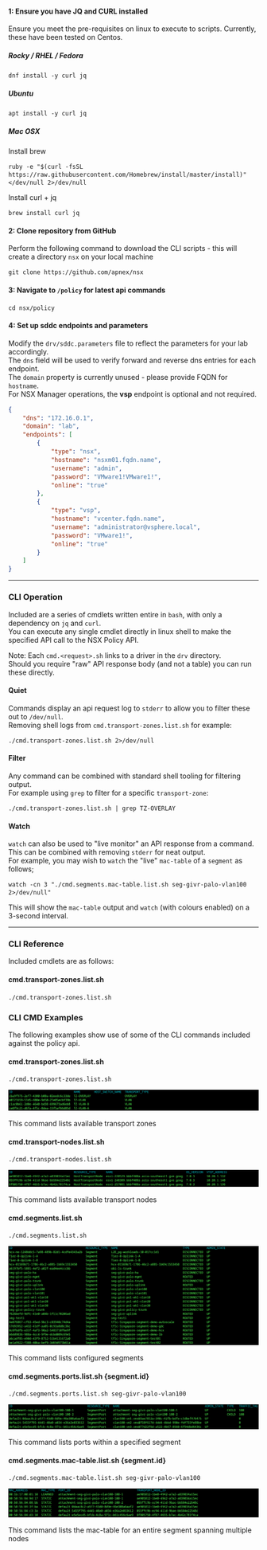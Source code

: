 #### 1: Ensure you have JQ and CURL installed
Ensure you meet the pre-requisites on linux to execute to scripts.
Currently, these have been tested on Centos.

##### Rocky / RHEL / Fedora
```shell
dnf install -y curl jq
```

##### Ubuntu
```shell
apt install -y curl jq
```

##### Mac OSX
Install brew
```shell
ruby -e "$(curl -fsSL https://raw.githubusercontent.com/Homebrew/install/master/install)" </dev/null 2>/dev/null
```

Install curl + jq
```shell
brew install curl jq
```

#### 2: Clone repository from GitHub
Perform the following command to download the CLI scripts - this will create a directory `nsx` on your local machine
```shell
git clone https://github.com/apnex/nsx
```

#### 3: Navigate to `/policy` for latest api commands
```shell
cd nsx/policy
```

#### 4: Set up sddc endpoints and parameters
Modify the `drv/sddc.parameters` file to reflect the parameters for your lab accordingly.  
The `dns` field will be used to verify forward and reverse dns entries for each endpoint.  
The `domain` property is currently unused - please provide FQDN for `hostname`.  
For NSX Manager operations, the **vsp** endpoint is optional and not required.  
```json
{
	"dns": "172.16.0.1",
	"domain": "lab",
	"endpoints": [
		{
			"type": "nsx",
			"hostname": "nsxm01.fqdn.name",
			"username": "admin",
			"password": "VMware1!VMware1!",
			"online": "true"
		},
		{
			"type": "vsp",
			"hostname": "vcenter.fqdn.name",
			"username": "administrator@vsphere.local",
			"password": "VMware1!",
			"online": "true"
		}
	]
}
```

---
### CLI Operation
Included are a series of cmdlets written entire in `bash`, with only a dependency on `jq` and `curl`.  
You can execute any single cmdlet directly in linux shell to make the specified API call to the NSX Policy API.  

Note: Each `cmd.<request>.sh` links to a driver in the `drv` directory.  
Should you require "raw" API response body (and not a table) you can run these directly.  

#### Quiet
Commands display an api request log to `stderr` to allow you to filter these out to `/dev/null`.  
Removing shell logs from `cmd.transport-zones.list.sh` for example:  
```shell
./cmd.transport-zones.list.sh 2>/dev/null
```

#### Filter
Any command can be combined with standard shell tooling for filtering output.  
For example using `grep` to filter for a specific `transport-zone`:  
```shell
./cmd.transport-zones.list.sh | grep TZ-OVERLAY
```

#### Watch
`watch` can also be used to "live monitor" an API response from a command.  
This can be combined with removing `stderr` for neat output.  
For example, you may wish to `watch` the "live" `mac-table` of a `segment` as follows;  
```shell
watch -cn 3 "./cmd.segments.mac-table.list.sh seg-givr-palo-vlan100 2>/dev/null"
```

This will show the `mac-table` output and `watch` (with colours enabled) on a 3-second interval.  

---
### CLI Reference
Included cmdlets are as follows:  

#### <b>cmd.transport-zones.list.sh</b>
```shell
./cmd.transport-zones.list.sh
```

### CLI CMD Examples
The following examples show use of some of the CLI commands included against the policy api.  

#### <b>cmd.transport-zones.list.sh</b>
```shell
./cmd.transport-zones.list.sh
```

![transport-zones](../images/transport-zones.png)

This command lists available transport zones  

#### <b>cmd.transport-nodes.list.sh</b>
```shell
./cmd.transport-nodes.list.sh
```

![transport-nodes](../images/transport-nodes.png)

This command lists available transport nodes  

#### <b>cmd.segments.list.sh</b>
```shell
./cmd.segments.list.sh
```

![segments](../images/segments.png)

This command lists configured segments  

#### <b>cmd.segments.ports.list.sh</b> {<b>segment.id</b>}
```shell
./cmd.segments.ports.list.sh seg-givr-palo-vlan100
```

![segment-ports](../images/segment-ports.png)

This command lists ports within a specified segment

#### <b>cmd.segments.mac-table.list.sh</b> {<b>segment.id</b>}
```shell
./cmd.segments.mac-table.list.sh seg-givr-palo-vlan100
```

![segments-mac-table](../images/mac-table.png)

This command lists the mac-table for an entire segment spanning multiple nodes
